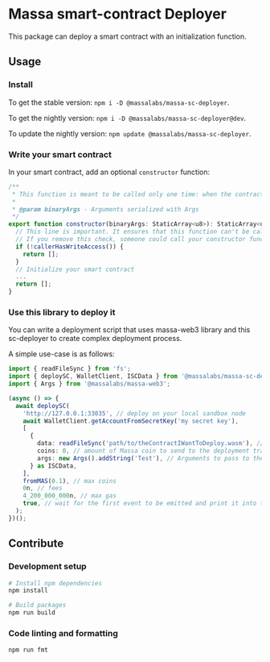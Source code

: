 # Massa smart-contract Deployer

This package can deploy a smart contract with an initialization function.

## Usage

### Install

To get the stable version: `npm i -D @massalabs/massa-sc-deployer`.

To get the nightly version: `npm i -D @massalabs/massa-sc-deployer@dev`.

To update the nightly version: `npm update @massalabs/massa-sc-deployer`.

### Write your smart contract

In your smart contract, add an optional `constructor` function:

```typescript
/**
 * This function is meant to be called only one time: when the contract is deployed.
 *
 * @param binaryArgs - Arguments serialized with Args
 */
export function constructor(binaryArgs: StaticArray<u8>): StaticArray<u8> {
  // This line is important. It ensures that this function can't be called in the future.
  // If you remove this check, someone could call your constructor function and reset your SC.
  if (!callerHasWriteAccess()) {
    return [];
  }
  // Initialize your smart contract
  ...
  return [];
}
```

### Use this library to deploy it

You can write a deployment script that uses massa-web3 library and this sc-deployer to create complex deployment process.

A simple use-case is as follows:

```typescript
import { readFileSync } from 'fs';
import { deploySC, WalletClient, ISCData } from '@massalabs/massa-sc-deployer';
import { Args } from '@massalabs/massa-web3';

(async () => {
  await deploySC(
    'http://127.0.0.1:33035', // deploy on your local sandbox node
    await WalletClient.getAccountFromSecretKey('my secret key'), 
    [
      {
        data: readFileSync('path/to/theContractIWantToDeploy.wasm'), // path to the compiler contract to deploy
        coins: 0, // amount of Massa coin to send to the deployment transaction
        args: new Args().addString('Test'), // Arguments to pass to the constructor of the contract, use `NoArg` if any
      } as ISCData,
    ],
    fromMAS(0.1), // max coins
    0n, // fees
    4_200_000_000n, // max gas
    true, // wait for the first event to be emitted and print it into the console.
  );
})();
```

## Contribute

### Development setup

```bash
# Install npm dependencies
npm install

# Build packages
npm run build
```

### Code linting and formatting

```bash
npm run fmt
```
